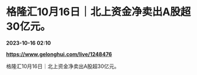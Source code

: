 # 格隆汇10月16日｜北上资金净卖出A股超30亿元。

**2023-10-16 02:10**

**https://www.gelonghui.com/live/1248476**

格隆汇10月16日｜北上资金净卖出A股超30亿元。